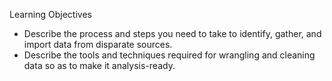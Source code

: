 Learning Objectives

- Describe the process and steps you need to take to identify, gather, and import data from disparate sources.
- Describe the tools and techniques required for wrangling and cleaning data so as to make it analysis-ready.

